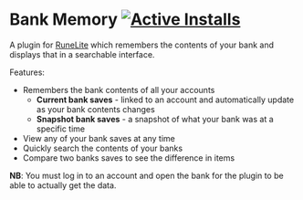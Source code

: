 # Bank Memory [![Active Installs](http://img.shields.io/endpoint?url=https://i.pluginhub.info/shields/installs/plugin/bank-memory)](https://runelite.net/plugin-hub/LazyFaith)

A plugin for [RuneLite](https://github.com/runelite/runelite) which remembers the contents of your bank and displays that in a searchable interface.

Features:
- Remembers the bank contents of all your accounts
    - **Current bank saves** - linked to an account and automatically update as your bank contents changes
    - **Snapshot bank saves** - a snapshot of what your bank was at a specific time
- View any of your bank saves at any time
- Quickly search the contents of your banks
- Compare two banks saves to see the difference in items

**NB**: You must log in to an account and open the bank for the plugin to be able to actually get the data.